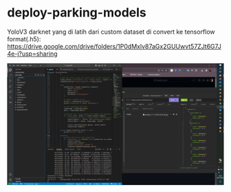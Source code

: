 # deploy-parking-models

YoloV3 darknet yang di latih dari custom dataset di convert ke tensorflow format(.h5):
https://drive.google.com/drive/folders/1P0dMxlv87aGx2GUUwvt57ZJt6G7J4e-j?usp=sharing

![Uji di local](./dokumentasi/ss1.png)
